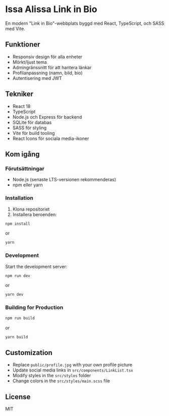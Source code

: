 # Issa Alissa Link in Bio

En modern "Link in Bio"-webbplats byggd med React, TypeScript, och SASS med Vite.

## Funktioner

- Responsiv design för alla enheter
- Mörkt/ljust tema
- Admingränssnitt för att hantera länkar
- Profilanpassning (namn, bild, bio)
- Autentisering med JWT

## Tekniker

- React 18
- TypeScript
- Node.js och Express för backend
- SQLite för databas
- SASS för styling
- Vite för build tooling
- React Icons för sociala media-ikoner

## Kom igång

### Förutsättningar

- Node.js (senaste LTS-versionen rekommenderas)
- npm eller yarn

### Installation

1. Klona repositoriet
2. Installera beroenden:

```bash
npm install
```

or

```bash
yarn
```

### Development

Start the development server:

```bash
npm run dev
```

or

```bash
yarn dev
```

### Building for Production

```bash
npm run build
```

or

```bash
yarn build
```

## Customization

- Replace `public/profile.jpg` with your own profile picture
- Update social media links in `src/components/LinkList.tsx`
- Modify styles in the `src/styles` folder
- Change colors in the `src/styles/main.scss` file

## License

MIT
